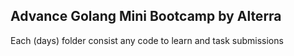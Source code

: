 ## Advance Golang Mini Bootcamp by Alterra
Each (days) folder consist any code to learn and task submissions
